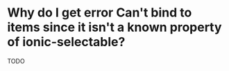 # Why do I get error Can't bind to items since it isn't a known property of ionic-selectable?

TODO
